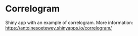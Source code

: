 # Correlogram
Shiny app with an example of correlogram. More information: https://antoinesoetewey.shinyapps.io/correlogram/
